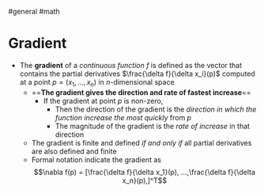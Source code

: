 #general #math 

# Gradient 
- The **gradient** of a *continuous function* $f$ is defined as the vector that contains the partial derivatives $\frac{\delta f}{\delta x_i}(p)$ computed at a point $p = (x_1, ...,x_n)$ in $n$-dimensional space
	- ==**The gradient gives the direction and rate of fastest increase**==
		- If the gradient at point $p$ is non-zero, 
			- Then the direction of the gradient is the *direction in which the function increase the most quickly* from $p$ 
			- The magnitude of the gradient is the *rate of increase* in that direction
	- The gradient is finite and defined *if and only if* all partial derivatives are also defined and finite
	- Formal notation indicate the gradient as
	$$\nabla f(p) = [\frac{\delta f}{\delta x_1}(p), ...,\frac{\delta f}{\delta x_n}(p),]^T$$
